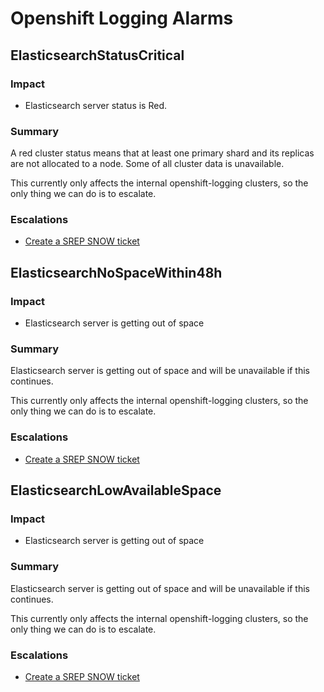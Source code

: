 # Openshift Logging Alarms

## ElasticsearchStatusCritical

### Impact

- Elasticsearch server status is Red.

### Summary

A red cluster status means that at least one primary shard and its replicas are not allocated to a node. Some of all cluster data is unavailable.

This currently only affects the internal openshift-logging clusters, so the only thing we can do is to escalate.

### Escalations

- [Create a SREP SNOW ticket](https://redhat.service-now.com/help?id=sc_cat_item&sys_id=200813d513e3f600dce03ff18144b0fd)

## ElasticsearchNoSpaceWithin48h

### Impact

- Elasticsearch server is getting out of space

### Summary

Elasticsearch server is getting out of space and will be unavailable if this continues.

This currently only affects the internal openshift-logging clusters, so the only thing we can do is to escalate.

### Escalations

- [Create a SREP SNOW ticket](https://redhat.service-now.com/help?id=sc_cat_item&sys_id=200813d513e3f600dce03ff18144b0fd)

## ElasticsearchLowAvailableSpace

### Impact

- Elasticsearch server is getting out of space

### Summary

Elasticsearch server is getting out of space and will be unavailable if this continues.

This currently only affects the internal openshift-logging clusters, so the only thing we can do is to escalate.

### Escalations

- [Create a SREP SNOW ticket](https://redhat.service-now.com/help?id=sc_cat_item&sys_id=200813d513e3f600dce03ff18144b0fd)
